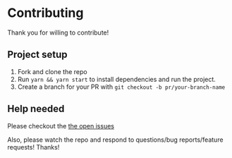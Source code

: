 # Contributing

Thank you for willing to contribute!

## Project setup

1.  Fork and clone the repo
2.  Run `yarn && yarn start` to install dependencies and run the project.
3.  Create a branch for your PR with `git checkout -b pr/your-branch-name`

## Help needed

Please checkout the [the open issues][issues]

Also, please watch the repo and respond to questions/bug reports/feature
requests! Thanks!

[issues]: https://github.com/satansdeer/questroom-head/issues

